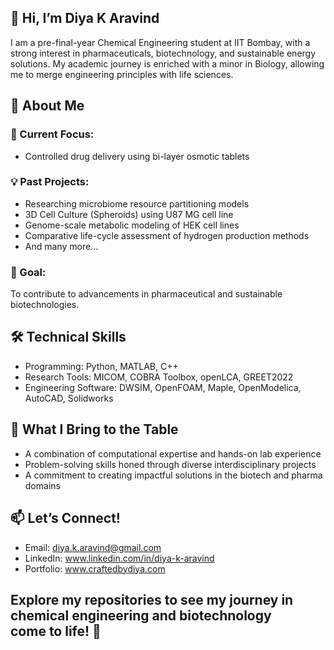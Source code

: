 ## 👋 Hi, I’m Diya K Aravind
I am a pre-final-year Chemical Engineering student at IIT Bombay, with a strong interest in pharmaceuticals, biotechnology, and sustainable energy solutions. 
My academic journey is enriched with a minor in Biology, allowing me to merge engineering principles with life sciences.

## 🔬 About Me
### 🌱 Current Focus: 
- Controlled drug delivery using bi-layer osmotic tablets
### 💡 Past Projects:
- Researching microbiome resource partitioning models
- 3D Cell Culture (Spheroids) using U87 MG cell line
- Genome-scale metabolic modeling of HEK cell lines
- Comparative life-cycle assessment of hydrogen production methods
- And many more...
### 🎯 Goal: 
To contribute to advancements in pharmaceutical and sustainable biotechnologies.

## 🛠 Technical Skills
- Programming: Python, MATLAB, C++
- Research Tools: MICOM, COBRA Toolbox, openLCA, GREET2022
- Engineering Software: DWSIM, OpenFOAM, Maple, OpenModelica, AutoCAD, Solidworks

## 🌟 What I Bring to the Table
- A combination of computational expertise and hands-on lab experience
- Problem-solving skills honed through diverse interdisciplinary projects
- A commitment to creating impactful solutions in the biotech and pharma domains

## 📫 Let’s Connect!
- Email: diya.k.aravind@gmail.com
- LinkedIn: www.linkedin.com/in/diya-k-aravind
- Portfolio: www.craftedbydiya.com

## Explore my repositories to see my journey in chemical engineering and biotechnology come to life! 🚀



